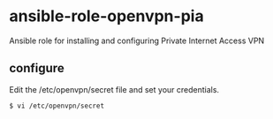 # ansible-role-openvpn-pia
Ansible role for installing and configuring Private Internet Access VPN

## configure
Edit the /etc/openvpn/secret file and set your credentials.
```
$ vi /etc/openvpn/secret
```

